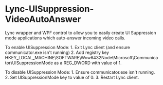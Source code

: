 Lync-UISuppression-VideoAutoAnswer
==================================

Lync wrapper and WPF control to allow you to easily create UI Suppression mode applications which auto-answer incoming video calls.

To enable UISuppression Mode:
	1. Exit Lync client (and ensure communicator.exe isn't running)
	2. Add registry key HKEY_LOCAL_MACHINE\SOFTWARE\Wow6432Node\Microsoft\Communicator\UISuppressionMode as a REG_DWORD with value of 1.
	
To disable UISuppression Mode:
	1. Ensure communicator.exe isn't running.
	2. Set UISuppressionMode key to value of 0.
	3. Restart Lync client.